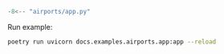 ```python
-8<-- "airports/app.py"
```

Run example:

``` bash
poetry run uvicorn docs.examples.airports.app:app --reload
```
